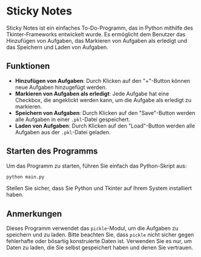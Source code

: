 # Sticky Notes

Sticky Notes ist ein einfaches To-Do-Programm, das in Python mithilfe des Tkinter-Frameworks entwickelt wurde. 
Es ermöglicht dem Benutzer das Hinzufügen von Aufgaben, 
das Markieren von Aufgaben als erledigt und das Speichern und Laden von Aufgaben.

## Funktionen

- **Hinzufügen von Aufgaben**: Durch Klicken auf den "+"-Button können neue Aufgaben hinzugefügt werden.
- **Markieren von Aufgaben als erledigt**: Jede Aufgabe hat eine Checkbox, die angeklickt werden kann, um die Aufgabe als erledigt zu markieren.
- **Speichern von Aufgaben**: Durch Klicken auf den "Save"-Button werden alle Aufgaben in einer `.pkl`-Datei gespeichert.
- **Laden von Aufgaben**: Durch Klicken auf den "Load"-Button werden alle Aufgaben aus der `.pkl`-Datei geladen.

## Starten des Programms

Um das Programm zu starten, führen Sie einfach das Python-Skript aus:

```sh
python main.py
```

Stellen Sie sicher, dass Sie Python und Tkinter auf Ihrem System installiert haben.

## Anmerkungen

Dieses Programm verwendet das `pickle`-Modul, um die Aufgaben zu speichern und zu laden. 
Bitte beachten Sie, dass `pickle` nicht sicher gegen fehlerhafte oder bösartig konstruierte Daten ist. 
Verwenden Sie es nur, um Daten zu laden, die Sie selbst gespeichert haben und denen Sie vertrauen.